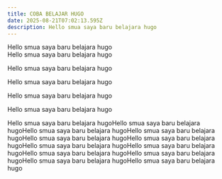 ```yaml
---
title: COBA BELAJAR HUGO
date: 2025-08-21T07:02:13.595Z
description: Hello smua saya baru belajara hugo
---
```

Hello smua saya baru belajara hugo\
Hello smua saya baru belajara hugo

Hello smua saya baru belajara hugo

Hello smua saya baru belajara hugo

Hello smua saya baru belajara hugo

Hello smua saya baru belajara hugo

Hello smua saya baru belajara hugoHello smua saya baru belajara hugoHello smua saya baru belajara hugoHello smua saya baru belajara hugoHello smua saya baru belajara hugoHello smua saya baru belajara hugoHello smua saya baru belajara hugoHello smua saya baru belajara hugoHello smua saya baru belajara hugoHello smua saya baru belajara hugoHello smua saya baru belajara hugoHello smua saya baru belajara hugo